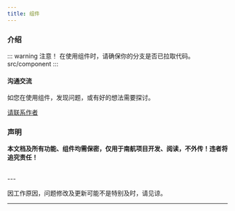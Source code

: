 ```yaml
---
title: 组件
---
```

### 介绍
::: warning 注意！
在使用组件时，请确保你的分支是否已拉取代码。
src/component
:::

#### 沟通交流
如您在使用组件，发现问题，或有好的想法需要探讨。

[请联系作者](/HuangRuYing/)

### 声明
**本文档及所有功能、组件均需保密，仅用于南航项目开发、阅读，不外传！违者将追究责任！**

<br>
---

因工作原因，问题修改及更新可能不是特别及时，请见谅。

---
